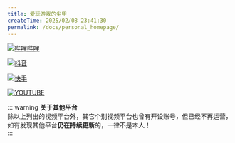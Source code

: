 ```yaml
---
title: 爱玩游戏的尘甲
createTime: 2025/02/08 23:41:30
permalink: /docs/personal_homepage/
---  
```

[![哔哩哔哩](/img/01个人主页/哔哩哔哩.png "UID:12325142，点击前往哔哩哔哩视频主页")](https://space.bilibili.com/12325142)  

[![抖音](/img/01个人主页/抖音.png "抖音号：bilibili_chenjia,点击前往抖音视频主页")](https://v.douyin.com/EzgIiB61WGM)  

[![快手](/img/01个人主页/快手.png "快手号：2607996249，点击前往快手视频主页")](https://v.kuaishou.com/klxtei)  

[![YOUTUBE](/img/01个人主页/youtube.png "该账号未实际运营，仅用于占位和举报盗搬视频，其他账号皆为假冒，点击前往youtube视频主页")](https://www.youtube.com/channel/UCFIcLJXRCcW2QnxC2sGbTJA)  

::: warning **关于其他平台**    
除以上列出的视频平台外，其它个别视频平台也曾有开设账号，但已经不再运营，如有发现其他平台**仍在持续更新**的，一律不是本人！  
:::
